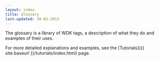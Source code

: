 ```yaml
---
layout: index
title: Glossary
last-updated: 30-03-2015
---
```


The glossary is a library of WDK tags, a description of what they do and examples of their uses.

For more detailed explanations and examples, see the [Tutorials]({{ site.baseurl }}/tutorials/index.html) page. 
